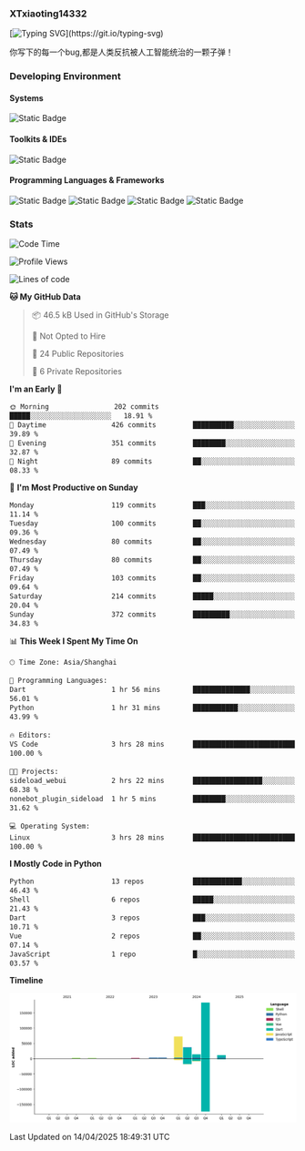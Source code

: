 ### XTxiaoting14332

[![Typing SVG](https://readme-typing-svg.herokuapp.com?font=JetBrians+Mono&pause=1000&random=false&width=435&lines=Hello+World!)](https://git.io/typing-svg)

你写下的每一个bug,都是人类反抗被人工智能统治的一颗子弹！

### Developing Environment

#### Systems

![Static Badge](https://img.shields.io/badge/Ubuntu-%20?style=flat-square&logo=ubuntu&logoColor=white&color=E34F26)

#### Toolkits & IDEs

![Static Badge](https://img.shields.io/badge/Visual%20Studio%20Code-%20?style=flat-square&logo=visualstudiocode&logoColor=white&color=blue)

#### Programming Languages & Frameworks

![Static Badge](https://img.shields.io/badge/Dart-%20?style=flat-square&logo=dart&logoColor=white&color=0175C2)
![Static Badge](https://img.shields.io/badge/Flutter-%20?style=flat-square&logo=flutter&logoColor=white&color=02569B)
![Static Badge](https://img.shields.io/badge/Python-%20?style=flat-square&logo=python&logoColor=white&color=E7A781)
![Static Badge](https://img.shields.io/badge/Bash%20Shell-%20?style=flat-square&logo=shell&logoColor=white&color=49D868)

### Stats

<!--START_SECTION:waka-->
![Code Time](http://img.shields.io/badge/Code%20Time-317%20hrs%2032%20mins-blue)

![Profile Views](http://img.shields.io/badge/Profile%20Views-2-blue)

![Lines of code](https://img.shields.io/badge/From%20Hello%20World%20I%27ve%20Written-330.1%20thousand%20lines%20of%20code-blue)

**🐱 My GitHub Data** 

> 📦 46.5 kB Used in GitHub's Storage 
 > 
> 🚫 Not Opted to Hire
 > 
> 📜 24 Public Repositories 
 > 
> 🔑 6 Private Repositories 
 > 
**I'm an Early 🐤** 

```text
🌞 Morning                202 commits         █████░░░░░░░░░░░░░░░░░░░░   18.91 % 
🌆 Daytime                426 commits         ██████████░░░░░░░░░░░░░░░   39.89 % 
🌃 Evening                351 commits         ████████░░░░░░░░░░░░░░░░░   32.87 % 
🌙 Night                  89 commits          ██░░░░░░░░░░░░░░░░░░░░░░░   08.33 % 
```
📅 **I'm Most Productive on Sunday** 

```text
Monday                   119 commits         ███░░░░░░░░░░░░░░░░░░░░░░   11.14 % 
Tuesday                  100 commits         ██░░░░░░░░░░░░░░░░░░░░░░░   09.36 % 
Wednesday                80 commits          ██░░░░░░░░░░░░░░░░░░░░░░░   07.49 % 
Thursday                 80 commits          ██░░░░░░░░░░░░░░░░░░░░░░░   07.49 % 
Friday                   103 commits         ██░░░░░░░░░░░░░░░░░░░░░░░   09.64 % 
Saturday                 214 commits         █████░░░░░░░░░░░░░░░░░░░░   20.04 % 
Sunday                   372 commits         █████████░░░░░░░░░░░░░░░░   34.83 % 
```


📊 **This Week I Spent My Time On** 

```text
🕑︎ Time Zone: Asia/Shanghai

💬 Programming Languages: 
Dart                     1 hr 56 mins        ██████████████░░░░░░░░░░░   56.01 % 
Python                   1 hr 31 mins        ███████████░░░░░░░░░░░░░░   43.99 % 

🔥 Editors: 
VS Code                  3 hrs 28 mins       █████████████████████████   100.00 % 

🐱‍💻 Projects: 
sideload_webui           2 hrs 22 mins       █████████████████░░░░░░░░   68.38 % 
nonebot_plugin_sideload  1 hr 5 mins         ████████░░░░░░░░░░░░░░░░░   31.62 % 

💻 Operating System: 
Linux                    3 hrs 28 mins       █████████████████████████   100.00 % 
```

**I Mostly Code in Python** 

```text
Python                   13 repos            ████████████░░░░░░░░░░░░░   46.43 % 
Shell                    6 repos             █████░░░░░░░░░░░░░░░░░░░░   21.43 % 
Dart                     3 repos             ███░░░░░░░░░░░░░░░░░░░░░░   10.71 % 
Vue                      2 repos             ██░░░░░░░░░░░░░░░░░░░░░░░   07.14 % 
JavaScript               1 repo              █░░░░░░░░░░░░░░░░░░░░░░░░   03.57 % 
```



**Timeline**

![Lines of Code chart](https://raw.githubusercontent.com/XTxiaoting14332/XTxiaoting14332/main/assets/bar_graph.png)


 Last Updated on 14/04/2025 18:49:31 UTC
<!--END_SECTION:waka-->